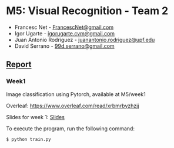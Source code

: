 # M5: Visual Recognition - Team 2
- Francesc Net - FrancescNet@gmail.com
- Igor Ugarte - igorugarte.cvm@gmail.com
- Juan Antonio Rodríguez - juanantonio.rodriguez@upf.edu
- David Serrano - 99d.serrano@gmail.com

[Report](https://www.overleaf.com/read/svmjdyqhxtty)
---
### Week1
Image classification using Pytorch, available at M5/week1

Overleaf: https://www.overleaf.com/read/xrbmrbyzhzjj

Slides for week 1: [Slides](https://docs.google.com/presentation/d/1FGRrmjkltlC7GpD8WeX_9TiXb5x-T6QKmyFojb2Qg8w/edit?usp=sharing)

To execute the program, run the following command:
```
$ python train.py

```
